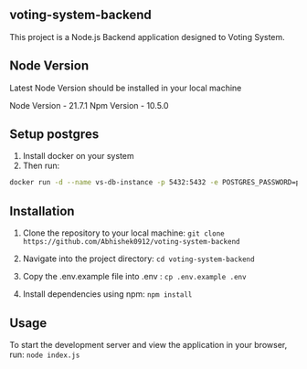 ## voting-system-backend

This project is a Node.js Backend application designed to Voting System.

## Node Version 

Latest Node Version should be installed in your local machine

Node Version - 21.7.1
Npm Version - 10.5.0

## Setup postgres

1. Install docker on your system
2. Then run:

```bash
docker run -d --name vs-db-instance -p 5432:5432 -e POSTGRES_PASSWORD=postgres -e POSTGRES_DB=votingSystem postgres
```

## Installation

1. Clone the repository to your local machine:  ``` git clone https://github.com/Abhishek0912/voting-system-backend ```

2. Navigate into the project directory: ``` cd voting-system-backend ```

3. Copy the .env.example file into .env : ``` cp .env.example .env ```

4. Install dependencies using npm:  ```npm install ```

## Usage

To start the development server and view the application in your browser, run: ```node index.js ```


